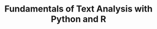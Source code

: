 ---
layout: workshop
category: workshop
title: "Fundamentals of Text Analysis with Python and R"
time: 10:00 AM - 1:00 PM PST
human_date: "May 1, 2, and 8"
year: 2025
location: UC Santa Barbara Library, Room 2509
instructors:
helpers:
pre_workshop_survey:
post_workshop_survey:
shoreline_url:
lesson_url:
description: <b>Registration opens on April 28, 2025.</b>
---